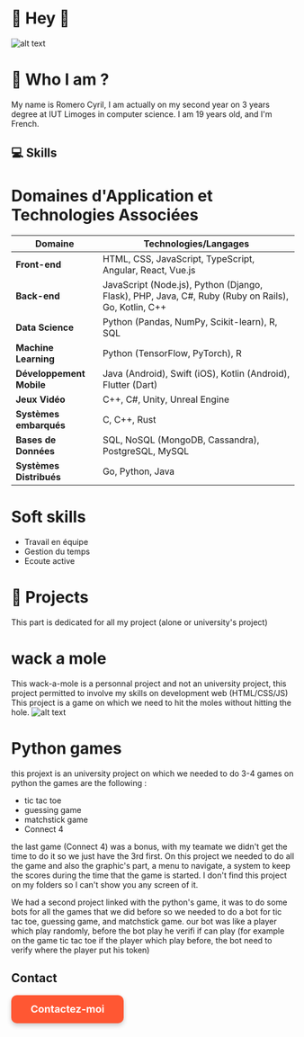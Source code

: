 # **👋 Hey 👋**
![alt text](https://i.ibb.co/Wf9htvh/image-1.png)


# 👀 Who I am ?
My name is Romero Cyril, I am actually on my second year on 3 years degree at IUT Limoges in computer science.
I am 19 years old, and I'm French.



## 💻 Skills
# Domaines d'Application et Technologies Associées

| Domaine               | Technologies/Langages         |
|-----------------------|-------------------------------|
| **Front-end**          | HTML, CSS, JavaScript, TypeScript, Angular, React, Vue.js |
| **Back-end**           | JavaScript (Node.js), Python (Django, Flask), PHP, Java, C#, Ruby (Ruby on Rails), Go, Kotlin, C++ |
| **Data Science**       | Python (Pandas, NumPy, Scikit-learn), R, SQL |
| **Machine Learning**   | Python (TensorFlow, PyTorch), R |
| **Développement Mobile**| Java (Android), Swift (iOS), Kotlin (Android), Flutter (Dart) |
| **Jeux Vidéo**         | C++, C#, Unity, Unreal Engine |
| **Systèmes embarqués** | C, C++, Rust |
| **Bases de Données**   | SQL, NoSQL (MongoDB, Cassandra), PostgreSQL, MySQL |
| **Systèmes Distribués**| Go, Python, Java |

# Soft skills
- Travail en équipe
- Gestion du temps
- Ecoute active


# 📂 Projects

This part is dedicated for all my project (alone or university's project)

# wack a mole
This wack-a-mole is a personnal project and not an university project, this project permitted to involve my skills on development web (HTML/CSS/JS)
This project is a game on which we need to hit the moles without hitting the hole.
![alt text](https://i.ibb.co/mctvTFC/image.png)

# Python games
this projext is an university project on which we needed to do 3-4 games on python the games are the following :
- tic tac toe
- guessing game
- matchstick game
- Connect 4

the last game (Connect 4) was a bonus, with my teamate we didn't get the time to do it so we just have the 3rd first.
On this project we needed to do all the game and also the graphic's part, a menu to navigate, a system to keep the scores during the time that the game is started.
I don't find this project on my folders so I can't show you any screen of it.

We had a second project linked with the python's game, it was to do some bots for all the games that we did before so we needed to do a bot for tic tac toe, guessing game, and matchstick game.
our bot was like a player which play randomly, before the bot play he verifi if can play (for example on the game tic tac toe if the player which play before, the bot need to verify where the player put his token)

## Contact

<a href="mailto:romerocyril8@gmail.com" style="text-decoration:none;">
  <div style="width:200px; height:50px; background-color:#FF5733; color:white; font-weight:bold; font-size:18px; text-align:center; line-height:50px; border-radius:10px; box-shadow: 0 4px 8px rgba(0, 0, 0, 0.2);">
    Contactez-moi
  </div>
</a>
